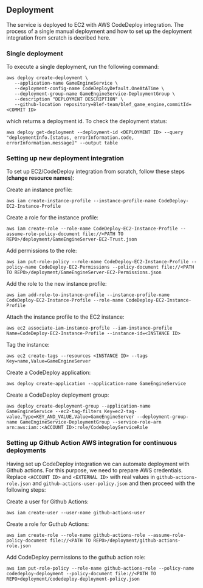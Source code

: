 ## Deployment
The service is deployed to EC2 with AWS CodeDeploy integration. The process of a single manual deployment and how to set up the deployment integration from scratch is decribed here.

### Single deployment
To execute a single deployment, run the following command:
```
aws deploy create-deployment \
   --application-name GameEngineService \
   --deployment-config-name CodeDeployDefault.OneAtATime \
   --deployment-group-name GameEngineService-DeploymentGroup \
   --description "DEPLOYMENT DESCRIPTION" \
   --github-location repository=Blef-team/blef_game_engine,commitId=<COMMIT ID>
```
which returns a deployment id.
To check the deployment status:
```
aws deploy get-deployment --deployment-id <DEPLOYMENT ID> --query "deploymentInfo.[status, errorInformation.code, errorInformation.message]" --output table
```

### Setting up new deployment integration
To set up EC2/CodeDeploy integration from scratch, follow these steps (__change resource names__):

Create an instance profile:
```
aws iam create-instance-profile --instance-profile-name CodeDeploy-EC2-Instance-Profile
```
Create a role for the instance profile:
```
aws iam create-role --role-name CodeDeploy-EC2-Instance-Profile --assume-role-policy-document file://<PATH TO REPO>/deployment/GameEngineServer-EC2-Trust.json
```
Add permissions to the role:
```
aws iam put-role-policy --role-name CodeDeploy-EC2-Instance-Profile --policy-name CodeDeploy-EC2-Permissions --policy-document file://<PATH TO REPO>/deployment/GameEngineServer-EC2-Permissions.json
```
Add the role to the new instance profile:
```
aws iam add-role-to-instance-profile --instance-profile-name CodeDeploy-EC2-Instance-Profile --role-name CodeDeploy-EC2-Instance-Profile
```
Attach the instance profile to the EC2 instance:
```
aws ec2 associate-iam-instance-profile --iam-instance-profile Name=CodeDeploy-EC2-Instance-Profile --instance-id=<INSTANCE ID>
```
Tag the instance:
```
aws ec2 create-tags --resources <INSTANCE ID> --tags Key=name,Value=GameEngineServer
```
Create a CodeDeploy application:
```
aws deploy create-application --application-name GameEngineService
```
Create a CodeDeploy deployment group:
```
aws deploy create-deployment-group --application-name GameEngineService --ec2-tag-filters Key=ec2-tag-value,Type=KEY_AND_VALUE,Value=GameEngineServer --deployment-group-name GameEngineService-DeploymentGroup --service-role-arn arn:aws:iam::<ACCOUNT ID>:role/CodeDeployServiceRole
```

### Setting up Github Action AWS integration for continuous deployments
Having set up CodeDeploy integration we can automate deployment with Github actions. For this purpose, we need to prepare AWS credentials. Replace `<ACCOUNT ID>` and `<EXTERNAL ID>` with real values in `github-actions-role.json` and `github-actions-user-policy.json` and then proceed with the following steps:

Create a user for Github Actions:
```
aws iam create-user --user-name github-actions-user
```
Create a role for Guthub Actions:
```
aws iam create-role --role-name github-actions-role --assume-role-policy-document file://<PATH TO REPO>/deployment/github-actions-role.json
```
Add CodeDeploy permissions to the guthub action role:
```
aws iam put-role-policy --role-name github-actions-role --policy-name codedeploy-deployment --policy-document file://<PATH TO REPO>deployment/codedeploy-deployment-policy.json
```
